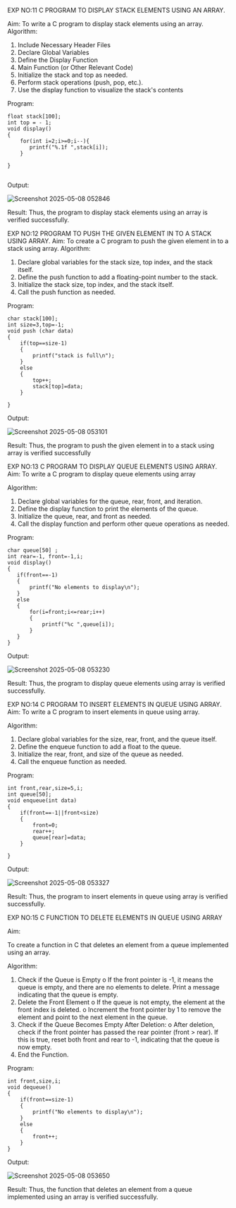 EXP NO:11 C PROGRAM TO DISPLAY STACK ELEMENTS USING AN ARRAY.

Aim:
To write a C program to display stack elements using an array.
Algorithm:
1.	Include Necessary Header Files
2.	Declare Global Variables
3.	Define the Display Function
4.	Main Function (or Other Relevant Code)
5.	Initialize the stack and top as needed.
6.	Perform stack operations (push, pop, etc.).
7.	Use the display function to visualize the stack's contents
 
Program:

```
float stack[100];
int top = - 1;
void display()
{
    for(int i=2;i>=0;i--){
       printf("%.1f ",stack[i]); 
    }
    
}


```

Output:

![Screenshot 2025-05-08 052846](https://github.com/user-attachments/assets/086fe355-91f6-4d44-a8e9-e19bb3175c4e)




Result:
Thus, the program to display stack elements using an array is verified successfully.
 

EXP NO:12  PROGRAM TO PUSH THE GIVEN ELEMENT IN TO A STACK USING ARRAY.
Aim:
To create a C program to push the given element in to a stack using array.
Algorithm:
1.	Declare global variables for the stack size, top index, and the stack itself.
2.	Define the push function to add a floating-point number to the stack.
3.	Initialize the stack size, top index, and the stack itself.
4.	Call the push function as needed.
 
Program:

```
char stack[100];
int size=3,top=-1;
void push (char data)
{
    if(top==size-1)
    {
        printf("stack is full\n");
    }
    else
    {
        top++;
        stack[top]=data;
    }
    
}
```

Output:

![Screenshot 2025-05-08 053101](https://github.com/user-attachments/assets/f6464f14-7053-423e-839f-b1dec4b0d981)





Result:
Thus, the program to push the given element in to a stack using array is verified successfully


 
EXP NO:13 C PROGRAM TO DISPLAY QUEUE ELEMENTS USING ARRAY.
Aim:
To write a C program to display queue elements using array

Algorithm:
1.	Declare global variables for the queue, rear, front, and iteration.
2.	Define the display function to print the elements of the queue.
3.	Initialize the queue, rear, and front as needed.
4.	Call the display function and perform other queue operations as needed.
 
Program:

```
char queue[50] ; 
int rear=-1, front=-1,i;
void display()
{
   if(front==-1)
   {
       printf("No elements to display\n");
   }
   else
   {
       for(i=front;i<=rear;i++)
       {
           printf("%c ",queue[i]);
       }
   }
}

```

Output:

![Screenshot 2025-05-08 053230](https://github.com/user-attachments/assets/e36495a9-a5e4-4caa-b451-f2473ad807bf)



Result:
Thus, the program to display queue elements using array is verified successfully.


 
EXP NO:14 C PROGRAM TO INSERT ELEMENTS IN QUEUE USING ARRAY.
Aim:
To write a C program to insert elements in queue using array.

Algorithm:
1.	Declare global variables for the size, rear, front, and the queue itself.
2.	Define the enqueue function to add a float to the queue.
3.	Initialize the rear, front, and size of the queue as needed.
4.	Call the enqueue function as needed.

Program:

```
int front,rear,size=5,i;
int queue[50];
void enqueue(int data)
{
    if(front==-1||front<size)
    {
        front=0;
        rear++;
        queue[rear]=data;
    }
    
}
```
Output:

![Screenshot 2025-05-08 053327](https://github.com/user-attachments/assets/8e3c3c4c-a689-40e7-8b8e-c03469cf50aa)


Result:
Thus, the program to insert elements in queue using array is verified successfully.



 
EXP NO:15 C FUNCTION TO DELETE ELEMENTS IN QUEUE USING ARRAY



Aim:

To create a function in C that deletes an element from a queue implemented using an array.

Algorithm:

1.	Check if the Queue is Empty
o	If the front pointer is -1, it means the queue is empty, and there are no elements to delete. Print a message indicating that the queue is empty.
2.	Delete the Front Element
o	If the queue is not empty, the element at the front index is deleted.
o	Increment the front pointer by 1 to remove the element and point to the next element in the queue.
3.	Check if the Queue Becomes Empty After Deletion:
o	After deletion, check if the front pointer has passed the rear pointer (front > rear). If this is true, reset both front and rear to -1, indicating that the queue is now empty.
4.	End the Function.



Program:

```
int front,size,i;
void dequeue()
{
    if(front==size-1)
    {
        printf("No elements to display\n");
    }
    else
    {
        front++;
    }
}

```


Output:

![Screenshot 2025-05-08 053650](https://github.com/user-attachments/assets/812094a2-0896-47ff-bd80-96868ef8f30e)



Result:
Thus, the function that deletes an element from a queue implemented using an array is verified successfully.

